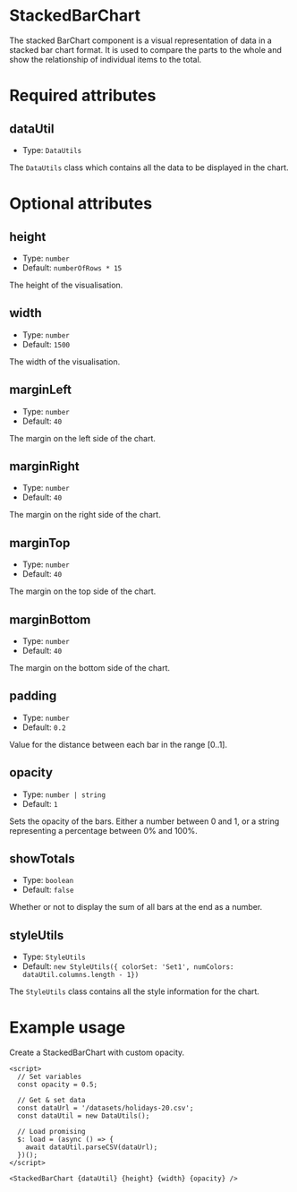 # StackedBarChart

The stacked BarChart component is a visual representation of data in a stacked bar chart format. It is used to compare the parts to the whole and show the relationship of individual items to the total.

# Required attributes

## dataUtil

- Type: `DataUtils`

The `DataUtils` class which contains all the data to be displayed in the chart.

# Optional attributes

## height

- Type: `number`
- Default: `numberOfRows * 15`

The height of the visualisation.

## width

- Type: `number`
- Default: `1500`

The width of the visualisation.

## marginLeft

- Type: `number`
- Default: `40`

The margin on the left side of the chart.

## marginRight

- Type: `number`
- Default: `40`

The margin on the right side of the chart.

## marginTop

- Type: `number`
- Default: `40`

The margin on the top side of the chart.

## marginBottom

- Type: `number`
- Default: `40`

The margin on the bottom side of the chart.

## padding

- Type: `number`
- Default: `0.2`

Value for the distance between each bar in the range [0..1].

## opacity

- Type: `number | string`
- Default: `1`

Sets the opacity of the bars.
Either a number between 0 and 1, or a string representing a percentage between 0% and 100%.

## showTotals

- Type: `boolean`
- Default: `false`

Whether or not to display the sum of all bars at the end as a number.

## styleUtils

- Type: `StyleUtils`
- Default: `new StyleUtils({ colorSet: 'Set1', numColors: dataUtil.columns.length - 1})`

The `StyleUtils` class contains all the style information for the chart.

# Example usage

Create a StackedBarChart with custom opacity.

```svelte
<script>
  // Set variables
  const opacity = 0.5;

  // Get & set data
  const dataUrl = '/datasets/holidays-20.csv';
  const dataUtil = new DataUtils();

  // Load promising
  $: load = (async () => {
    await dataUtil.parseCSV(dataUrl);
  })();
</script>

<StackedBarChart {dataUtil} {height} {width} {opacity} />
```
